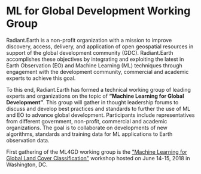 # ML for Global Development Working Group

Radiant.Earth is a non-profit organization with a mission to improve discovery, access, delivery, and application of open geospatial resources in support of the global development community (GDC). Radiant.Earth accomplishes these objectives by integrating and exploiting the latest in Earth Observation (EO) and Machine Learning (ML) techniques through engagement with the development community, commercial and academic experts to achieve this goal.

To this end, Radiant.Earth has formed a technical working group of leading experts and organizations on the topic of **“Machine Learning for Global Development”**. This group will gather in thought leadership forums to discuss and develop best practices and standards to further the use of ML and EO to advance global development. Participants include representatives from different government, non-profit, commercial and academic organizations. The goal is to collaborate on developments of new algorithms, standards and training data for ML applications to Earth observation data.

First gathering of the ML4GD working group is the ["Machine Learning for Global Land Cover Classification"](/06142018-washington-dc/README.md) workshop hosted on June 14-15, 2018 in Washington, DC. 
